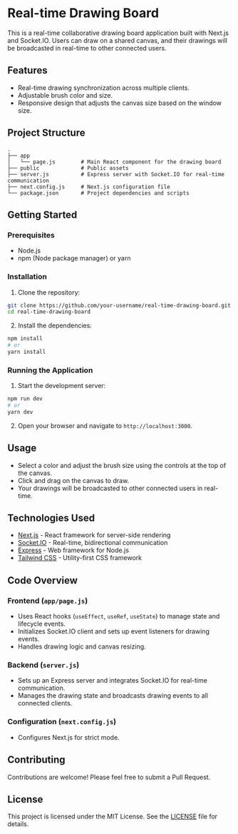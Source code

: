 
# Real-time Drawing Board

This is a real-time collaborative drawing board application built with Next.js and Socket.IO. Users can draw on a shared canvas, and their drawings will be broadcasted in real-time to other connected users.

## Features

- Real-time drawing synchronization across multiple clients.
- Adjustable brush color and size.
- Responsive design that adjusts the canvas size based on the window size.

## Project Structure

```
.
├── app
│   └── page.js        # Main React component for the drawing board
├── public             # Public assets
├── server.js          # Express server with Socket.IO for real-time communication
├── next.config.js     # Next.js configuration file
└── package.json       # Project dependencies and scripts
```

## Getting Started

### Prerequisites

- Node.js
- npm (Node package manager) or yarn

### Installation

1. Clone the repository:

```bash
git clone https://github.com/your-username/real-time-drawing-board.git
cd real-time-drawing-board
```

2. Install the dependencies:

```bash
npm install
# or
yarn install
```

### Running the Application

1. Start the development server:

```bash
npm run dev
# or
yarn dev
```

2. Open your browser and navigate to `http://localhost:3000`.

## Usage

- Select a color and adjust the brush size using the controls at the top of the canvas.
- Click and drag on the canvas to draw.
- Your drawings will be broadcasted to other connected users in real-time.

## Technologies Used

- [Next.js](https://nextjs.org/) - React framework for server-side rendering
- [Socket.IO](https://socket.io/) - Real-time, bidirectional communication
- [Express](https://expressjs.com/) - Web framework for Node.js
- [Tailwind CSS](https://tailwindcss.com/) - Utility-first CSS framework

## Code Overview

### Frontend (`app/page.js`)

- Uses React hooks (`useEffect`, `useRef`, `useState`) to manage state and lifecycle events.
- Initializes Socket.IO client and sets up event listeners for drawing events.
- Handles drawing logic and canvas resizing.

### Backend (`server.js`)

- Sets up an Express server and integrates Socket.IO for real-time communication.
- Manages the drawing state and broadcasts drawing events to all connected clients.

### Configuration (`next.config.js`)

- Configures Next.js for strict mode.

## Contributing

Contributions are welcome! Please feel free to submit a Pull Request.

## License

This project is licensed under the MIT License. See the [LICENSE](LICENSE) file for details.